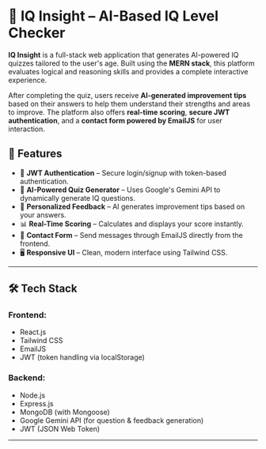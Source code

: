 # 🧠 IQ Insight – AI-Based IQ Level Checker

**IQ Insight** is a full-stack web application that generates AI-powered IQ quizzes tailored to the user's age. Built using the **MERN stack**, this platform evaluates logical and reasoning skills and provides a complete interactive experience.

After completing the quiz, users receive **AI-generated improvement tips** based on their answers to help them understand their strengths and areas to improve. The platform also offers **real-time scoring**, **secure JWT authentication**, and a **contact form powered by EmailJS** for user interaction.



## 🚀 Features

- 🔐 **JWT Authentication** – Secure login/signup with token-based authentication.
- 🤖 **AI-Powered Quiz Generator** – Uses Google's Gemini API to dynamically generate IQ questions.
- 📝 **Personalized Feedback** – AI generates improvement tips based on your answers.
- 📊 **Real-Time Scoring** – Calculates and displays your score instantly.
- 📩 **Contact Form** – Send messages through EmailJS directly from the frontend.
- 🖥️ **Responsive UI** – Clean, modern interface using Tailwind CSS.

---

## 🛠️ Tech Stack

### Frontend:
- React.js
- Tailwind CSS
- EmailJS
- JWT (token handling via localStorage)

### Backend:
- Node.js
- Express.js
- MongoDB (with Mongoose)
- Google Gemini API (for question & feedback generation)
- JWT (JSON Web Token)

---

